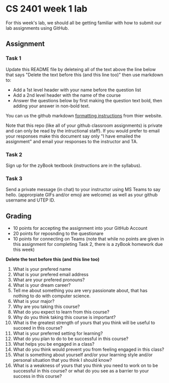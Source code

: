 # CS 2401 week 1 lab
 
For this week's lab, we should all be getting familiar with how to submit our lab assignments using GitHub. 

## Assignment
### Task 1
Update this README file by deleteing all of the text above the line below that says "Delete the text before this (and this line too)" then use markdown to:
* Add a 1st level header with your name before the question list
* Add a 2nd level header with the name of the course
* Answer the questions below by first making the question text bold, then adding your answer in non-bold text. 

You can us the github markdown [formatting instructions](https://guides.github.com/features/mastering-markdown/) from thier website. 

Note that this repo (like all of your github classroom assignments) is private and can only be read by the intructional staff). If you would prefer to email your responses make this document say only "I have emailed the assignment" and email your responses to the instructor and TA. 

### Task 2
Sign up for the zyBook textbook (instructions are in the syllabus). 

### Task 3
Send a private message (in chat) to your instructor using MS Teams to say hello. (approrpiate GIFs and/or emoji are welcome) as well as your github username and UTEP ID.

## Grading
* 10 points for accepting the assignment into your GitHub Account
* 20 points for reposnding to the questionare
* 10 points for connecting on Teams
(note that while no points are given in this assignment for completing Task 2, there is a zyBook homework due this week)

**Delete the text before this (and this line too)**

1. What is your prefered name
1. What is your prefered email address
1. What are your prefered pronouns? 
1. What is your dream career?
1. Tell me about something you are very passionate about, that has nothing to do with computer science.
1. What is your major?
1. Why are you taking this course?
1. What do you expect to learn from this course?
1. Why do you think taking this course is important?
1. What is the greatest strength of yours that you think will be useful to succeed in this course?
1. What is your preferred setting for learning?
1. What do you plan to do to be successful in this course?
1. What helps you be engaged in a class?
1. What do you think would prevent you from feeling engaged in this class?
1. What is something about yourself and/or your learning style and/or personal situation that you think I should know?
1. What is a weakness of yours that you think you need to work on to be successful in this course? or what do you see as a barrier to your success in this course?
